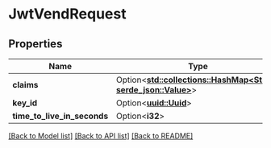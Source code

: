 # JwtVendRequest

## Properties

Name | Type | Description | Notes
------------ | ------------- | ------------- | -------------
**claims** | Option<[**std::collections::HashMap<String, serde_json::Value>**](serde_json::Value.md)> |  | [optional]
**key_id** | Option<[**uuid::Uuid**](uuid::Uuid.md)> |  | [optional]
**time_to_live_in_seconds** | Option<**i32**> |  | [optional]

[[Back to Model list]](../README.md#documentation-for-models) [[Back to API list]](../README.md#documentation-for-api-endpoints) [[Back to README]](../README.md)



